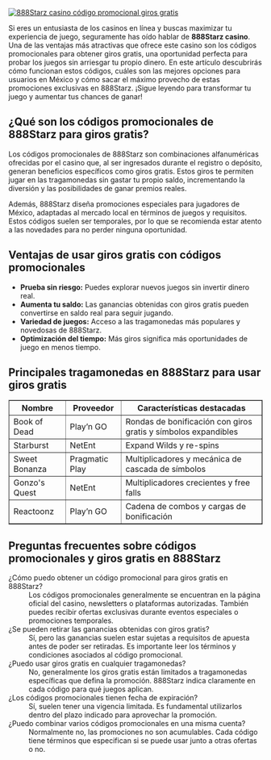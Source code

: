 [![888Starz casino código promocional giros gratis](https://123-caf.pages.dev/gitsignup.png)](https://vrmoo.ru/Bt82HjjY)

<div> <p>Si eres un entusiasta de los casinos en línea y buscas maximizar tu experiencia de juego, seguramente has oído hablar de <strong>888Starz casino</strong>. Una de las ventajas más atractivas que ofrece este casino son los códigos promocionales para obtener giros gratis, una oportunidad perfecta para probar los juegos sin arriesgar tu propio dinero. En este artículo descubrirás cómo funcionan estos códigos, cuáles son las mejores opciones para usuarios en México y cómo sacar el máximo provecho de estas promociones exclusivas en 888Starz. ¡Sigue leyendo para transformar tu juego y aumentar tus chances de ganar!</p>  <h2>¿Qué son los códigos promocionales de 888Starz para giros gratis?</h2> <p>Los códigos promocionales de 888Starz son combinaciones alfanuméricas ofrecidas por el casino que, al ser ingresados durante el registro o depósito, generan beneficios específicos como giros gratis. Estos giros te permiten jugar en las tragamonedas sin gastar tu propio saldo, incrementando la diversión y las posibilidades de ganar premios reales.</p> <p>Además, 888Starz diseña promociones especiales para jugadores de México, adaptadas al mercado local en términos de juegos y requisitos. Estos códigos suelen ser temporales, por lo que se recomienda estar atento a las novedades para no perder ninguna oportunidad.</p>  <h2>Ventajas de usar giros gratis con códigos promocionales</h2> <ul>   <li><strong>Prueba sin riesgo:</strong> Puedes explorar nuevos juegos sin invertir dinero real.</li>   <li><strong>Aumenta tu saldo:</strong> Las ganancias obtenidas con giros gratis pueden convertirse en saldo real para seguir jugando.</li>   <li><strong>Variedad de juegos:</strong> Acceso a las tragamonedas más populares y novedosas de 888Starz.</li>   <li><strong>Optimización del tiempo:</strong> Más giros significa más oportunidades de juego en menos tiempo.</li> </ul>  <h2>Principales tragamonedas en 888Starz para usar giros gratis</h2> <table border="1" cellpadding="8" cellspacing="0" style="border-collapse:collapse; width:100%; max-width:600px;">   <thead>     <tr>       <th>Nombre</th>       <th>Proveedor</th>       <th>Características destacadas</th>     </tr>   </thead>   <tbody>     <tr>       <td>Book of Dead</td>       <td>Play’n GO</td>       <td>Rondas de bonificación con giros gratis y símbolos expandibles</td>     </tr>     <tr>       <td>Starburst</td>       <td>NetEnt</td>       <td>Expand Wilds y re-spins</td>     </tr>     <tr>       <td>Sweet Bonanza</td>       <td>Pragmatic Play</td>       <td>Multiplicadores y mecánica de cascada de símbolos</td>     </tr>     <tr>       <td>Gonzo's Quest</td>       <td>NetEnt</td>       <td>Multiplicadores crecientes y free falls</td>     </tr>     <tr>       <td>Reactoonz</td>       <td>Play’n GO</td>       <td>Cadena de combos y cargas de bonificación</td>     </tr>   </tbody> </table>  <h2>Preguntas frecuentes sobre códigos promocionales y giros gratis en 888Starz</h2> <dl> <dt>¿Cómo puedo obtener un código promocional para giros gratis en 888Starz?</dt> <dd>Los códigos promocionales generalmente se encuentran en la página oficial del casino, newsletters o plataformas autorizadas. También puedes recibir ofertas exclusivas durante eventos especiales o promociones temporales.</dd>  <dt>¿Se pueden retirar las ganancias obtenidas con giros gratis?</dt> <dd>Sí, pero las ganancias suelen estar sujetas a requisitos de apuesta antes de poder ser retiradas. Es importante leer los términos y condiciones asociados al código promocional.</dd>  <dt>¿Puedo usar giros gratis en cualquier tragamonedas?</dt> <dd>No, generalmente los giros gratis están limitados a tragamonedas específicas que defina la promoción. 888Starz indica claramente en cada código para qué juegos aplican.</dd>  <dt>¿Los códigos promocionales tienen fecha de expiración?</dt> <dd>Sí, suelen tener una vigencia limitada. Es fundamental utilizarlos dentro del plazo indicado para aprovechar la promoción.</dd>  <dt>¿Puedo combinar varios códigos promocionales en una misma cuenta?</dt> <dd>Normalmente no, las promociones no son acumulables. Cada código tiene términos que especifican si se puede usar junto a otras ofertas o no.</dd> </dl> </div>